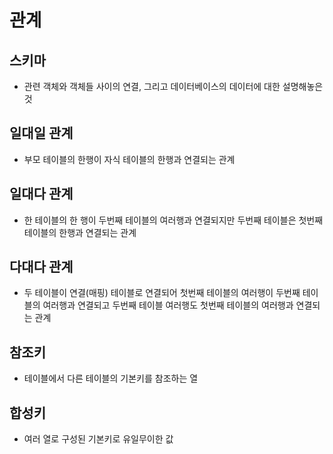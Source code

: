 # 관계

## 스키마

- 관련 객체와 객체들 사이의 연결, 그리고 데이터베이스의 데이터에 대한 설명해놓은 것

## 일대일 관계

- 부모 테이블의 한행이 자식 테이블의 한행과 연결되는 관계

## 일대다 관계

- 한 테이블의 한 행이 두번째 테이블의 여러행과 연결되지만 두번째 테이블은 첫번째 테이블의 한행과 연결되는 관계

## 다대다 관계

- 두 테이블이 연결(매핑) 테이블로 연결되어 첫번째 테이블의 여러행이 두번째 테이블의 여러행과 연결되고 두번째 테이블 여러행도 첫번째 테이블의 여러행과 연결되는 관계

## 참조키

- 테이블에서 다른 테이블의 기본키를 참조하는 열

## 합성키

- 여러 열로 구성된 기본키로 유일무이한 값
